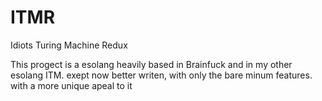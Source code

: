 # ITMR
Idiots Turing Machine Redux

This progect is a esolang heavily based in Brainfuck and in my other esolang ITM. exept now better writen, with only the bare minum features. with a more unique apeal to it
